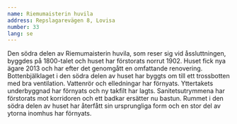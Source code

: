 ```yaml
---
name: Riemumaisterin huvila
address: Repslagarevägen 8, Lovisa
number: 33
lang: se
---
```

Den södra delen av Riemumaisterin huvila, som reser sig vid åssluttningen, byggdes på 1800-talet och huset har förstorats norrut 1902. Huset fick nya ägare 2013 och har efter det genomgått en omfattande renovering. Bottenbjälklaget i den södra delen av huset har byggts om till ett trossbotten med bra ventilation. Vattenrör och elledningar har förnyats. Yttertakets underbyggnad har förnyats och ny takfilt har lagts. Sanitetsutrymmena har förstorats mot korridoren och ett badkar ersätter nu bastun. Rummet i den södra delen av huset har återfått sin ursprungliga form och en stor del av ytorna inomhus har förnyats.
